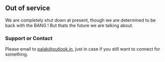 ## Out of service

We are completely shut down at present, though we are determined to be back with the BANG ! But thats the future we are talking about.

### Support or Contact

Please email to palak@outlook.in, just in case if you still want to connect for something.
